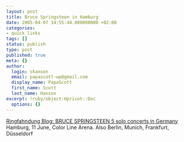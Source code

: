 ```yaml
---
layout: post
title: Bruce Springsteen in Hamburg
date: 2005-04-07 14:55:44.000000000 +02:00
categories:
- quick links
tags: []
status: publish
type: post
published: true
meta: {}
author:
  login: shanson
  email: papascott-wp@gmail.com
  display_name: PapaScott
  first_name: Scott
  last_name: Hanson
excerpt: !ruby/object:Hpricot::Doc
  options: {}
---
```

<p><a title="Ringfahndung Blog: BRUCE SPRINGSTEEN fünfmal solo & live in Deutschland." href="http://www.ringfahndung.de/archives/2005/04/bruce_springste.html#more">Ringfahndung Blog: BRUCE SPRINGSTEEN 5 solo concerts in Germany</a> Hamburg, 11 June, Color Line Arena. Also Berlin, Munich, Frankfurt, Düsseldorf</p>
